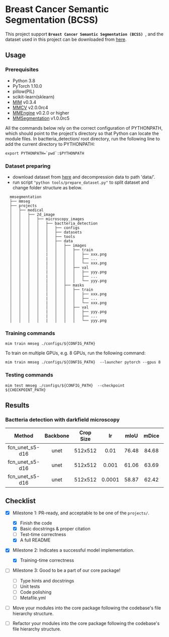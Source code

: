 # Breast Cancer Semantic Segmentation (BCSS)

This project support **`Breast Cancer Semantic Segmentation (BCSS) `**, and the dataset used in this project can be downloaded from [here](https://bcsegmentation.grand-challenge.org/).

## Usage

<!-- For a typical model, this section should contain the commands for training and testing. You are also suggested to dump your environment specification to env.yml by `conda env export > env.yml`. -->

### Prerequisites

- Python 3.8
- PyTorch 1.10.0
- pillow(PIL)
- scikit-learn(sklearn)
- [MIM](https://github.com/open-mmlab/mim) v0.3.4
- [MMCV](https://github.com/open-mmlab/mmcv) v2.0.0rc4
- [MMEngine](https://github.com/open-mmlab/mmengine) v0.2.0 or higher
- [MMSegmentation](https://github.com/open-mmlab/mmsegmentation) v1.0.0rc5

All the commands below rely on the correct configuration of PYTHONPATH, which should point to the project's directory so that Python can locate the module files. In bactteria_detection/ root directory, run the following line to add the current directory to PYTHONPATH:

```shell
export PYTHONPATH=`pwd`:$PYTHONPATH
```

### Dataset preparing

- download dataset from [here](https://bcsegmentation.grand-challenge.org/) and decompression data to path 'data/'.
- run script `"python tools/prepare_dataset.py"` to split dataset and change folder structure as below.

```none
  mmsegmentation
  ├── mmseg
  ├── projects
  │   ├── medical
  │   │   ├── 2d_image
  │   │   │   ├── microscopy_images
  │   │   │   │   ├── bactteria_detection
  │   │   │   │   │   ├── configs
  │   │   │   │   │   ├── datasets
  │   │   │   │   │   ├── tools
  │   │   │   │   │   ├── data
  │   │   │   │   │   │   ├── images
  │   │   │   │   │   │   │   ├── train
  │   │   │   │   |   │   │   │   ├── xxx.png
  │   │   │   │   |   │   │   │   ├── ...
  │   │   │   │   |   │   │   │   └── xxx.png
  │   │   │   │   │   │   │   ├── val
  │   │   │   │   |   │   │   │   ├── yyy.png
  │   │   │   │   |   │   │   │   ├── ...
  │   │   │   │   |   │   │   │   └── yyy.png
  │   │   │   │   │   │   ├── masks
  │   │   │   │   │   │   │   ├── train
  │   │   │   │   |   │   │   │   ├── xxx.png
  │   │   │   │   |   │   │   │   ├── ...
  │   │   │   │   |   │   │   │   └── xxx.png
  │   │   │   │   │   │   │   ├── val
  │   │   │   │   |   │   │   │   ├── yyy.png
  │   │   │   │   |   │   │   │   ├── ...
  │   │   │   │   |   │   │   │   └── yyy.png
```

### Training commands

```shell
mim train mmseg ./configs/${CONFIG_PATH}
```

To train on multiple GPUs, e.g. 8 GPUs, run the following command:

```shell
mim train mmseg ./configs/${CONFIG_PATH}  --launcher pytorch --gpus 8
```

### Testing commands

```shell
mim test mmseg ./configs/${CONFIG_PATH}  --checkpoint ${CHECKPOINT_PATH}
```

<!-- List the results as usually done in other model's README. [Example](https://github.com/open-mmlab/mmsegmentation/tree/dev-1.x/configs/fcn#results-and-models)

You should claim whether this is based on the pre-trained weights, which are converted from the official release; or it's a reproduced result obtained from retraining the model in this project. -->

## Results

### Bactteria detection with darkfield microscopy

|     Method      | Backbone | Crop Size |   lr   | mIoU  | mDice |                                                                                                      config                                                                                                      |
| :-------------: | :------: | :-------: | :----: | :---: | :---: | :--------------------------------------------------------------------------------------------------------------------------------------------------------------------------------------------------------------: |
| fcn_unet_s5-d16 |   unet   |  512x512  |  0.01  | 76.48 | 84.68 |  [config](https://github.com/open-mmlab/mmsegmentation/tree/dev-1.x/projects/medical/2d_image/microscopy_images/bactteria_detection/configs/fcn-unet-s5-d16_unet_1xb16-0.01-20k_bactteria-detection-512x512.py)  |
| fcn_unet_s5-d16 |   unet   |  512x512  | 0.001  | 61.06 | 63.69 | [config](https://github.com/open-mmlab/mmsegmentation/tree/dev-1.x/projects/medical/2d_image/microscopy_images/bactteria_detection/configs/fcn-unet-s5-d16_unet_1xb16-0.001-20k_bactteria-detection-512x512.py)  |
| fcn_unet_s5-d16 |   unet   |  512x512  | 0.0001 | 58.87 | 62.42 | [config](https://github.com/open-mmlab/mmsegmentation/tree/dev-1.x/projects/medical/2d_image/microscopy_images/bactteria_detection/configs/fcn-unet-s5-d16_unet_1xb16-0.0001-20k_bactteria-detection-512x512.py) |

## Checklist

- [x] Milestone 1: PR-ready, and acceptable to be one of the `projects/`.

  - [x] Finish the code
  - [x] Basic docstrings & proper citation
  - [ ] Test-time correctness
  - [x] A full README

- [x] Milestone 2: Indicates a successful model implementation.

  - [x] Training-time correctness

- [ ] Milestone 3: Good to be a part of our core package!

  - [ ] Type hints and docstrings
  - [ ] Unit tests
  - [ ] Code polishing
  - [ ] Metafile.yml

- [ ] Move your modules into the core package following the codebase's file hierarchy structure.

- [ ] Refactor your modules into the core package following the codebase's file hierarchy structure.
